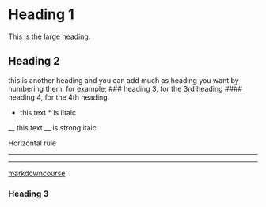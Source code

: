 # Heading 1
This is the large heading.
## Heading 2
this is another heading and you can add much as heading you want by numbering them. for example; ### heading 3, for the 3rd heading #### heading 4, for the 4th heading.

* this text * is iltaic


 __ this text __ is strong itaic

 Horizontal rule
 
 --- 
 --- 
 [markdowncourse](https://youtu.be/HUBNt18RFbo)

### Heading 3











